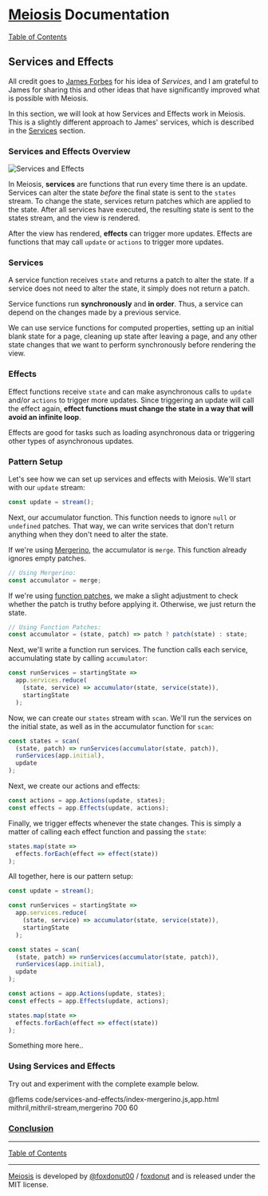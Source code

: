 # [Meiosis](https://meiosis.js.org) Documentation

[Table of Contents](toc.html)

## Services and Effects

All credit goes to [James Forbes](https://james-forbes.com) for his idea of _Services_, and I am
grateful to James for sharing this and other ideas that have significantly improved what is possible
with Meiosis.

In this section, we will look at how Services and Effects work in Meiosis. This is a slightly
different approach to James' services, which is described in the [Services](services.html) section.

### Services and Effects Overview

![Services and Effects](services-and-effects.svg)

In Meiosis, **services** are functions that run every time there is an update. Services can alter
the state _before_ the final state is sent to the `states` stream. To change the state, services
return patches which are applied to the state. After all services have executed, the resulting state
is sent to the states stream, and the view is rendered.

After the view has rendered, **effects** can trigger more updates. Effects are functions that may
call `update` or `actions` to trigger more updates.

### Services

A service function receives `state` and returns a patch to alter the state. If a service does not
need to alter the state, it simply does not return a patch.

Service functions run **synchronously** and **in order**. Thus, a service can depend on the changes
made by a previous service.

We can use service functions for computed properties, setting up an initial blank state for a page,
cleaning up state after leaving a page, and any other state changes that we want to perform
synchronously before rendering the view.

### Effects

Effect functions receive `state` and can make asynchronous calls to `update` and/or `actions` to
trigger more updates. Since triggering an update will call the effect again, **effect functions must
change the state in a way that will avoid an infinite loop**.

Effects are good for tasks such as loading asynchronous data or triggering other types of
asynchronous updates.

### Pattern Setup

Let's see how we can set up services and effects with Meiosis. We'll start with our `update` stream:

```javascript
const update = stream();
```

Next, our accumulator function. This function needs to ignore `null` or `undefined` patches. That
way, we can write services that don't return anything when they don't need to alter the state.

If we're using [Mergerino](https://github.com/fuzetsu/mergerino), the accumulator is `merge`. This
function already ignores empty patches.

```javascript
// Using Mergerino:
const accumulator = merge;
```

If we're using
[function patches](http://meiosis.js.org/tutorial/04-meiosis-with-function-patches.html), we make a
slight adjustment to check whether the patch is truthy before applying it. Otherwise, we just return
the state.

```javascript
// Using Function Patches:
const accumulator = (state, patch) => patch ? patch(state) : state;
```

Next, we'll write a function run services. The function calls each service, accumulating state by
calling `accumulator`:

```javascript
const runServices = startingState =>
  app.services.reduce(
    (state, service) => accumulator(state, service(state)),
    startingState
  );
```

Now, we can create our `states` stream with `scan`. We'll run the services on the initial state, as
well as in the accumulator function for `scan`:

```javascript
const states = scan(
  (state, patch) => runServices(accumulator(state, patch)),
  runServices(app.initial),
  update
);
```

Next, we create our actions and effects:

```javascript
const actions = app.Actions(update, states);
const effects = app.Effects(update, actions);
```

Finally, we trigger effects whenever the state changes. This is simply a matter of calling each
effect function and passing the `state`:

```javascript
states.map(state =>
  effects.forEach(effect => effect(state))
);
```

All together, here is our pattern setup:

```javascript
const update = stream();

const runServices = startingState =>
  app.services.reduce(
    (state, service) => accumulator(state, service(state)),
    startingState
  );

const states = scan(
  (state, patch) => runServices(accumulator(state, patch)),
  runServices(app.initial),
  update
);

const actions = app.Actions(update, states);
const effects = app.Effects(update, actions);

states.map(state =>
  effects.forEach(effect => effect(state))
);
```

Something more here..

### Using Services and Effects

Try out and experiment with the complete example below.

@flems code/services-and-effects/index-mergerino.js,app.html mithril,mithril-stream,mergerino 700 60

<a name="conclusion"></a>
### [Conclusion](#conclusion)

-----

[Table of Contents](toc.html)

-----

[Meiosis](https://meiosis.js.org) is developed by
[@foxdonut00](http://twitter.com/foxdonut00) /
[foxdonut](https://github.com/foxdonut)
and is released under the MIT license.

